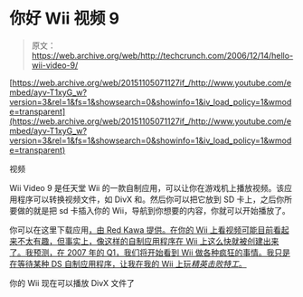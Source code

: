 # 你好 Wii 视频 9 

> 原文：<https://web.archive.org/web/http://techcrunch.com/2006/12/14/hello-wii-video-9/>

 [https://web.archive.org/web/20151105071127if_/http://www.youtube.com/embed/ayv-T1xyG_w?version=3&rel=1&fs=1&showsearch=0&showinfo=1&iv_load_policy=1&wmode=transparent](https://web.archive.org/web/20151105071127if_/http://www.youtube.com/embed/ayv-T1xyG_w?version=3&rel=1&fs=1&showsearch=0&showinfo=1&iv_load_policy=1&wmode=transparent)

视频

Wii Video 9 是任天堂 Wii 的一款自制应用，可以让你在游戏机上播放视频。该应用程序可以转换视频文件，如 DivX 和。然后你可以把它放到 SD 卡上，之后你所要做的就是把 sd 卡插入你的 Wii，导航到你想要的内容，你就可以开始播放了。

你可以在这里下载应用[，由 Red Kawa 提供。在你的 Wii 上看视频可能目前看起来不太有趣，但事实上，像这样的自制应用程序在 Wii 上这么快就被创建出来了。我预测，在 2007 年的 Q1，我们将开始看到 Wii 做各种疯狂的事情。我只是在等待某种 DS 自制应用程序，让我在我的 Wii 上玩*精英击败特工*。](https://web.archive.org/web/20151105071127/http://www.redkawa.com/videoconverters/wiivideo9/)

你的 Wii 现在可以播放 DivX 文件了